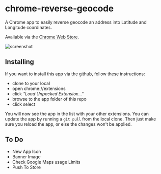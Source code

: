 chrome-reverse-geocode
======================

A Chrome app to easily reverse geocode an address into Latitude and Longitude coordinates.

Avaliable via the [Chrome Web Store](https://chrome.google.com/webstore).

![screenshot](https://raw.github.com/WARPAINTMedia/chrome-reverse-geocode/master/screenshot.png)

## Installing

If you want to install this app via the github, follow these instructions:

* clone to your local
* open chrome://extensions
* click *"Load Unpacked Extension..."*
* browse to the app folder of this repo
* click select

You will now see the app in the list with your other extensions. You can update the app by running a `git pull` from the local clone. Then just make sure you reload the app, or else the changes won't be applied.

## To Do

* New App Icon
* Banner Image
* Check Google Maps usage Limits
* Push To Store

